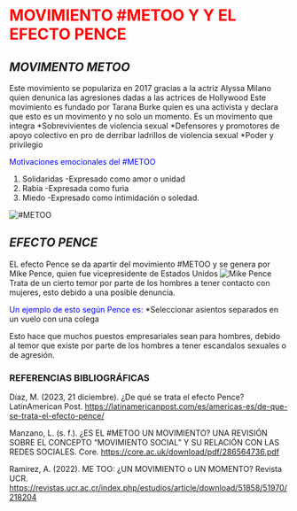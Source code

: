 # <span style="color:red">**MOVIMIENTO #METOO Y Y EL EFECTO PENCE**</span>


## _MOVIMENTO METOO_
Este movimiento se populariza en 2017 gracias a la actriz Alyssa Milano quien denunica las agresiones dadas a las actrices de Hollywood
Este movimiento es fundado por Tarana Burke quien es una activista y declara que esto es un movimento y no solo un momento.
Es un movimento que integra
*Sobrevivientes de violencia sexual
*Defensores y promotores de apoyo colectivo en pro de derribar ladrillos de violencia sexual
*Poder y privilegio

<span style= "color: Blue"> Motivaciones emocionales del #METOO</span>
1. Solidaridas 
    -Expresado como amor o unidad
2. Rabia
    -Expresada como furia
3. Miedo
    -Expresado como intimidación o soledad.

![#METOO](https://www.ipsos.com/sites/default/files/ct/news_and_polls/2018-03/metoo.jpg)


[^1]: LEA MÁS ACERCA DEL #METOO.
[METOO](https://core.ac.uk/download/pdf/286564736.pdf)


## _EFECTO PENCE_

EL efecto Pence se da apartir del movimiento #METOO y se genera por Mike Pence, quien fue vicepresidente de Estados Unidos
![Mike Pence](https://st1.uvnimg.com/dims4/default/c222e36/2147483647/thumbnail/400x225/quality/75/?url=http%3A%2F%2Fuvn-brightspot.s3.amazonaws.com%2Fc4%2F21%2F7c70290e432789ee1e85ca948717%2F2016-10-05t014106z-786172675-ht1eca504o260-rtrmadp-3-usa-election-debate.JPG)
Trata de un cierto temor por parte de los hombres a tener contacto con mujeres, esto debido a una posible denuncia.

<span style= "color: Blue"> Un ejemplo de esto según Pence es:</span>
*Seleccionar asientos separados en un vuelo con una colega

Esto hace que muchos puestos empresariales sean para hombres, debido al temor que existe por parte de los hombres a tener escandalos sexuales o de agresión.


### REFERENCIAS BIBLIOGRÁFICAS

Díaz, M. (2023, 21 diciembre). ¿De qué se trata el efecto Pence? LatinAmerican Post. https://latinamericanpost.com/es/americas-es/de-que-se-trata-el-efecto-pence/

Manzano, L. (s. f.). ¿ES EL #METOO UN MOVIMIENTO? UNA REVISIÓN SOBRE EL CONCEPTO “MOVIMIENTO SOCIAL” Y SU RELACIÓN CON LAS REDES SOCIALES. Core. https://core.ac.uk/download/pdf/286564736.pdf

Ramirez, A. (2022). ME TOO: ¿UN MOVIMIENTO o UN MOMENTO? Revista UCR. https://revistas.ucr.ac.cr/index.php/estudios/article/download/51858/51970/218204




